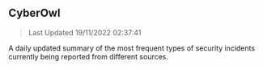 ## CyberOwl 
> Last Updated 19/11/2022 02:37:41 


A daily updated summary of the most frequent types of security incidents currently being reported from different sources.

